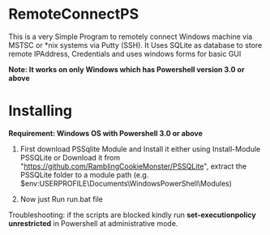 # RemoteConnectPS
This is a very Simple Program to remotely connect Windows machine via MSTSC or *nix systems via Putty (SSH).
It Uses SQLite as database to store remote IPAddress, Credentials and uses windows forms for basic GUI

**Note: It works on only Windows which has Powershell version 3.0 or above**

# Installing
**Requirement: Windows OS with Powershell 3.0 or above**

1. First download PSSqlite Module and Install it either using Install-Module PSSQLite or Download it from "https://github.com/RamblingCookieMonster/PSSQLite", extract the PSSQLite folder to a module path (e.g. $env:USERPROFILE\Documents\WindowsPowerShell\Modules\)

1. Now just Run run.bat file

Troubleshooting: if the scripts are blocked kindly run **set-executionpolicy unrestricted** in Powershell at administrative mode.
